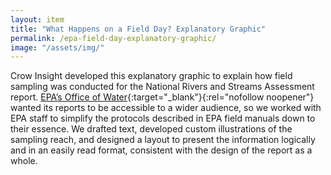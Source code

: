 ```yaml
---
layout: item
title: "What Happens on a Field Day? Explanatory Graphic"
permalink: /epa-field-day-explanatory-graphic/
image: "/assets/img/"
---
```

Crow Insight developed this explanatory graphic to explain how field sampling was conducted for the National Rivers and Streams Assessment report. [EPA’s Office of Water](https://www.epa.gov/aboutepa/about-office-water){:target="_blank"}{:rel="nofollow noopener"} wanted its reports to be accessible to a wider audience, so we worked with EPA staff to simplify the protocols described in EPA field manuals down to their essence. We drafted text, developed custom illustrations of the sampling reach, and designed a layout to present the information logically and in an easily read format, consistent with the design of the report as a whole. 